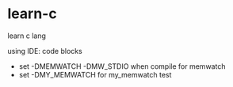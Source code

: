 # learn-c
learn c lang

using IDE: code blocks

* set -DMEMWATCH -DMW_STDIO when compile for memwatch
* set -DMY_MEMWATCH for my_memwatch test

